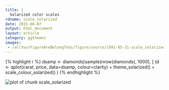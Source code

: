 ```yaml
---
title: |
  Solarized color scales
rdname: scale_solarized
date: 2015-06-07
output: html_document
layout: article
category: ggthemes
images:
 - /allYourFigureAreBelongToUs/figure/source/1991-05-31-scale_solarized/scale_solarized-1.png
---
```





{% highlight r %}
dsamp <- diamonds[sample(nrow(diamonds), 1000), ]
(d <- qplot(carat, price, data=dsamp, colour=clarity)
               + theme_solarized()
               + scale_colour_solarized() )
{% endhighlight %}

![plot of chunk scale_solarized](/allYourFigureAreBelongToUs/figure/source/1991-05-31-scale_solarized/scale_solarized-1.png) 